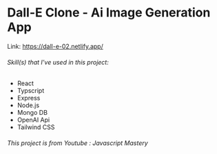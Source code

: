 # Dall-E Clone - Ai Image Generation App

Link: https://dall-e-02.netlify.app/

###### Skill(s) that I've used in this project:
- React
- Typscript
- Express
- Node.js
- Mongo DB
- OpenAI Api
- Tailwind CSS

###### This project is from Youtube : Javascript Mastery
